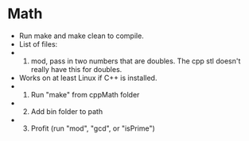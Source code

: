 # Math
   * Run make and make clean to compile.
   * List of files:
   * 1. mod, pass in two numbers that are doubles. The cpp stl doesn't really have this for doubles.
   * Works on at least Linux if C++ is installed.
   * 1. Run "make" from cppMath folder
   * 2. Add bin folder to path
   * 3. Profit (run "mod", "gcd", or "isPrime")
